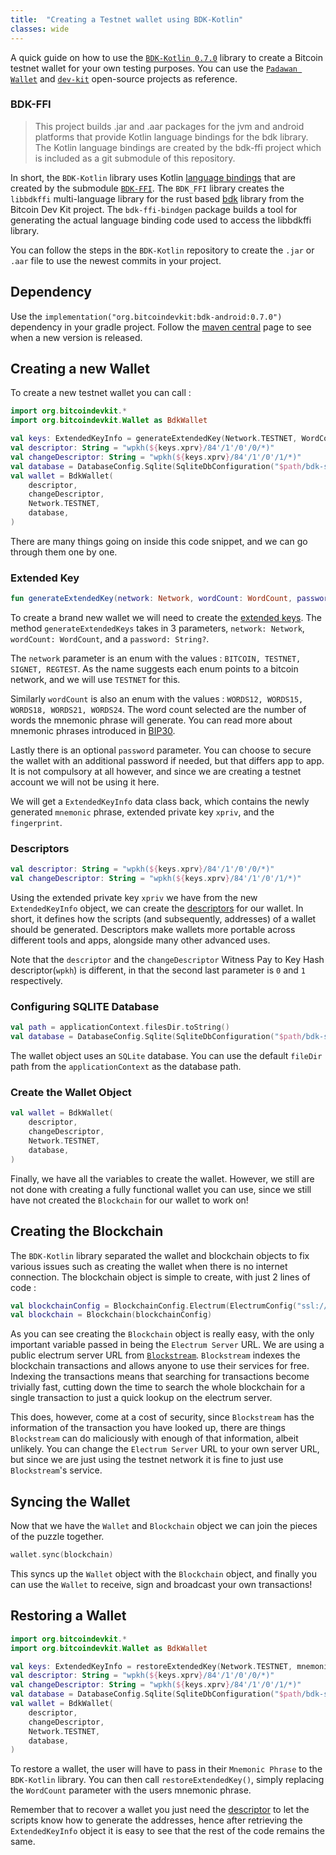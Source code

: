 ```yaml
---
title:  "Creating a Testnet wallet using BDK-Kotlin"
classes: wide
---
```


A quick guide on how to use the [`BDK-Kotlin 0.7.0`](https://github.com/bitcoindevkit/bdk-kotlin) library to create a Bitcoin testnet wallet for your own testing purposes. You can use the [`Padawan Wallet`](https://github.com/thunderbiscuit/padawan-wallet) and [`dev-kit`](https://github.com/thunderbiscuit/devkit-wallet/tree/simple-wallet) open-source projects as reference. 

### BDK-FFI

> This project builds .jar and .aar packages for the jvm and android platforms that provide Kotlin language bindings for the bdk library. 
> The Kotlin language bindings are created by the bdk-ffi project which is included as a git submodule of this repository.

In short, the `BDK-Kotlin` library uses Kotlin [language bindings](https://en.wikipedia.org/wiki/Language_binding) that are created by the submodule [`BDK-FFI`](https://github.com/bitcoindevkit/bdk-ffi). The `BDK_FFI` library creates the `libbdkffi` multi-language library for the rust based [bdk](https://github.com/bitcoindevkit) library from the Bitcoin Dev Kit project. The `bdk-ffi-bindgen` package builds a tool for generating the actual language binding code used to access the libbdkffi library.

You can follow the steps in the `BDK-Kotlin` repository to create the `.jar` or `.aar` file to use the newest commits in your project.

## Dependency

Use the `implementation("org.bitcoindevkit:bdk-android:0.7.0")` dependency in your gradle project. Follow the [maven central](https://search.maven.org/artifact/org.bitcoindevkit/bdk-android) page to see when a new version is released. 

## Creating a new Wallet

To create a new testnet wallet you can call :

``` kotlin
import org.bitcoindevkit.*
import org.bitcoindevkit.Wallet as BdkWallet

val keys: ExtendedKeyInfo = generateExtendedKey(Network.TESTNET, WordCount.WORDS12, null)
val descriptor: String = "wpkh(${keys.xprv}/84'/1'/0'/0/*)"
val changeDescriptor: String = "wpkh(${keys.xprv}/84'/1'/0'/1/*)"
val database = DatabaseConfig.Sqlite(SqliteDbConfiguration("$path/bdk-sqlite"))
val wallet = BdkWallet(
    descriptor,
    changeDescriptor,
    Network.TESTNET,
    database,
)
```
There are many things going on inside this code snippet, and we can go through them one by one. 

### Extended Key

``` kotlin
fun generateExtendedKey(network: Network, wordCount: WordCount, password: String? ): ExtendedKeyInfo
```
To create a brand new wallet we will need to create the [extended keys](https://learnmeabitcoin.com/technical/extended-keys). The method `generateExtendedKeys` takes in 3 parameters, `network: Network`, `wordCount: WordCount`, and a `password: String?`. 

The `network` parameter is an enum with the values : `BITCOIN, TESTNET, SIGNET, REGTEST`. As the name suggests each enum points to a bitcoin network, and we will use `TESTNET` for this. 

Similarly `wordCount` is also an enum with the values : `WORDS12, WORDS15, WORDS18, WORDS21, WORDS24`. The word count selected are the number of words the mnemonic phrase will generate. You can read more about mnemonic phrases introduced in [BIP30](https://medium.com/coinmonks/official-bip39-word-list-mnemonic-24f170ccfe62).

Lastly there is an optional `password` parameter. You can choose to secure the wallet with an additional password if needed, but that differs app to app. It is not compulsory at all however, and since we are creating a testnet account we will not be using it here.

We will get a `ExtendedKeyInfo` data class back, which contains the newly generated `mnemonic` phrase, extended private key `xpriv`, and the `fingerprint`.

### Descriptors

``` kotlin
val descriptor: String = "wpkh(${keys.xprv}/84'/1'/0'/0/*)"
val changeDescriptor: String = "wpkh(${keys.xprv}/84'/1'/0'/1/*)"
```
Using the extended private key `xpriv` we have from the new `ExtendedKeyInfo` object, we can create the [descriptors](https://bitcoindevkit.org/descriptors/) for our wallet. In short, it defines how the scripts (and subsequently, addresses) of a wallet should be generated. Descriptors make wallets more portable across different tools and apps, alongside many other advanced uses. 

Note that the `descriptor` and the `changeDescriptor` Witness Pay to Key Hash descriptor(`wpkh`) is different, in that the second last parameter is `0` and `1` respectively. 

### Configuring SQLITE Database

``` kotlin
val path = applicationContext.filesDir.toString()
val database = DatabaseConfig.Sqlite(SqliteDbConfiguration("$path/bdk-sqlite"))
```
The wallet object uses an `SQLite` database. You can use the default `fileDir` path from the `applicationContext` as the database path. 

### Create the Wallet Object

``` kotlin
val wallet = BdkWallet(
    descriptor,
    changeDescriptor,
    Network.TESTNET,
    database,
)
```
Finally, we have all the variables to create the wallet. However, we still are not done with creating a fully functional wallet you can use, since we still have not created the `Blockchain` for our wallet to work on!

## Creating the Blockchain

The `BDK-Kotlin` library separated the wallet and blockchain objects to fix various issues such as creating the wallet when there is no internet connection. The blockchain object is simple to create, with just 2 lines of code :

``` kotlin
val blockchainConfig = BlockchainConfig.Electrum(ElectrumConfig("ssl://electrum.blockstream.info:60002", null, 5u, null, 10u))
val blockchain = Blockchain(blockchainConfig)
```

As you can see creating the `Blockchain` object is really easy, with the only important variable passed in being the `Electrum Server` URL. We are using a public electrum server URL from [`Blockstream`](https://blockstream.com/). `Blockstream` indexes the blockchain transactions and allows anyone to use their services for free. Indexing the transactions means that searching for transactions become trivially fast, cutting down the time to search the whole blockchain for a single transaction to just a quick lookup on the electrum server. 

This does, however, come at a cost of security, since `Blockstream` has the information of the transaction you have looked up, there are things `Blockstream` can do maliciously with enough of that information, albeit unlikely. You can change the `Electrum Server` URL to your own server URL, but since we are just using the testnet network it is fine to just use `Blockstream`'s service.

## Syncing the Wallet

Now that we have the `Wallet` and `Blockchain` object we can join the pieces of the puzzle together.

``` kotlin
wallet.sync(blockchain)
```

This syncs up the `Wallet` object with the `Blockchain` object, and finally you can use the `Wallet` to receive, sign and broadcast your own transactions!

## Restoring a Wallet

``` kotlin
import org.bitcoindevkit.*
import org.bitcoindevkit.Wallet as BdkWallet

val keys: ExtendedKeyInfo = restoreExtendedKey(Network.TESTNET, mnemonic, null)
val descriptor: String = "wpkh(${keys.xprv}/84'/1'/0'/0/*)"
val changeDescriptor: String = "wpkh(${keys.xprv}/84'/1'/0'/1/*)"
val database = DatabaseConfig.Sqlite(SqliteDbConfiguration("$path/bdk-sqlite"))
val wallet = BdkWallet(
    descriptor,
    changeDescriptor,
    Network.TESTNET,
    database,
)
```

To restore a wallet, the user will have to pass in their `Mnemonic Phrase` to the `BDK-Kotlin` library. You can then call `restoreExtendedKey()`, simply replacing the `WordCount` parameter with the users mnemonic phrase. 

Remember that to recover a wallet you just need the [descriptor](https://bitcoindevkit.org/descriptors/) to let the scripts know how to generate the addresses, hence after retrieving the `ExtendedKeyInfo` object it is easy to see that the rest of the code remains the same. 

